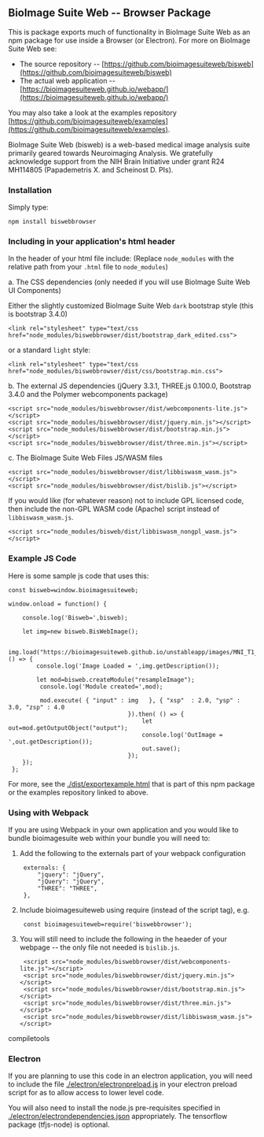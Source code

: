 ## BioImage Suite Web -- Browser Package

This is package exports much of functionality in BioImage Suite Web as an npm
package for use inside a Browser (or Electron). For more on BioImage Suite Web
see:

* The source repository --
  [https://github.com/bioimagesuiteweb/bisweb](https://github.com/bioimagesuiteweb/bisweb)
* The actual web application --
  [https://bioimagesuiteweb.github.io/webapp/](https://bioimagesuiteweb.github.io/webapp/)
  
You may also take a look at the examples repository
[https://github.com/bioimagesuiteweb/examples](https://github.com/bioimagesuiteweb/examples).


BioImage Suite Web (bisweb) is a web-based medical image analysis suite
primarily geared towards Neuroimaging Analysis. We gratefully acknowledge
support from the NIH Brain Initiative under grant R24 MH114805 (Papademetris
X. and Scheinost D. PIs).

### Installation

Simply type:

    npm install biswebbrowser

### Including in your application's html header

In the header of your html file include: (Replace `node_modules` with the
relative path from your `.html` file to `node_modules`)

a. The CSS dependencies (only needed if you will use BioImage Suite Web UI Components)

Either the slightly customized BioImage Suite Web `dark` bootstrap style (this
is bootstrap 3.4.0)

    <link rel="stylesheet" type="text/css href="node_modules/biswebbrowser/dist/bootstrap_dark_edited.css">
    
or a standard `light` style:

    <link rel="stylesheet" type="text/css href="node_modules/biswebbrowser/dist/css/bootstrap.min.css">

b. The external JS dependencies (jQuery 3.3.1, THREE.js 0.100.0, Bootstrap 3.4.0 and
the Polymer webcomponents package)

    <script src="node_modules/biswebbrowser/dist/webcomponents-lite.js"></script>
    <script src="node_modules/biswebbrowser/dist/jquery.min.js"></script>
    <script src="node_modules/biswebbrowser/dist/bootstrap.min.js"></script>
    <script src="node_modules/biswebbrowser/dist/three.min.js"></script>
    
c. The BioImage Suite Web Files JS/WASM files

    <script src="node_modules/biswebbrowser/dist/libbiswasm_wasm.js"></script>
    <script src="node_modules/biswebbrowser/dist/bislib.js"></script>

If you would like (for whatever reason) not to include GPL licensed code, then
include the non-GPL WASM code (Apache) script instead of `libbiswasm_wasm.js`.

    <script src="node_modules/bisweb/dist/libbiswasm_nongpl_wasm.js"></script>


### Example JS Code

Here is some sample js code that uses this:

    const bisweb=window.bioimagesuiteweb;

    window.onload = function() {
    
        console.log('Bisweb=',bisweb);
    
        let img=new bisweb.BisWebImage();
    
        img.load("https://bioimagesuiteweb.github.io/unstableapp/images/MNI_T1_2mm_stripped_ras.nii.gz").then( () => {
            console.log('Image Loaded = ',img.getDescription());
    
            let mod=bisweb.createModule("resampleImage");
             console.log('Module created=',mod);
    
             mod.execute( { "input" : img   }, { "xsp"  : 2.0, "ysp" : 3.0, "zsp" : 4.0
                                      }).then( () => {
                                          let out=mod.getOutputObject("output");
                                          console.log('OutImage = ',out.getDescription());
                                          out.save();
                                      });
        });
     };

For more, see the [./dist/exportexample.html](./dist/exportexample) that is part of
this npm package or the examples repository linked to above.

### Using with Webpack

If you are using Webpack in your own application and you would like to bundle
bioimagesuite web within your bundle you will need to:

1. Add the following to the externals part of your webpack configuration

        externals: {
            "jquery": "jQuery",
            "jQuery": "jQuery",
            "THREE": "THREE", 
        },
        
2. Include bioimagesuiteweb using require (instead of the script tag), e.g.

        const bioimagesuiteweb=require('biswebbrowser');
    
3. You will still need to include the following in the heaeder of your webpage
   -- the only file not needed is `bislib.js`.

        <script src="node_modules/biswebbrowser/dist/webcomponents-lite.js"></script>
        <script src="node_modules/biswebbrowser/dist/jquery.min.js"></script>
        <script src="node_modules/biswebbrowser/dist/bootstrap.min.js"></script>
        <script src="node_modules/biswebbrowser/dist/three.min.js"></script>
        <script src="node_modules/biswebbrowser/dist/libbiswasm_wasm.js"></script>


compiletools

### Electron

If you are planning to use this code in an electron application, you will need
to include the file
[./electron/electronpreload.js](./electron/electronpreload) in your electron
preload script for as to allow access to lower level code. 

You will also need to install the node.js pre-requisites specified in
[./electron/electrondependencies.json](./electron/electrondependencies.json)
appropriately.  The tensorflow package (tfjs-node) is optional.



